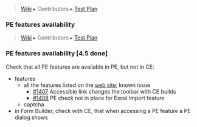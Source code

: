 > [Wiki](Home) ▸ Contributors ▸ [Test Plan](./Contributors-:-Test-Plan)

### PE features availability

> [Wiki](Home) ▸ Contributors ▸ [Test Plan](./Contributors-:-Test-Plan)

### PE features availability [4.5 done]

Check that all PE features are available in PE, but not in CE:

- features
    - all the features listed on the [web site][1]; known issue
        - [#1407][2] Accessible link changes the toolbar with CE builds
        - [#1408][3] PE check not in place for Excel import feature
    - captcha
- in Form Builder, check with CE, that when accessing a PE feature a PE dialog shows

[1]: http://www.orbeon.com/download
[2]: https://github.com/orbeon/orbeon-forms/issues/1407
[3]: https://github.com/orbeon/orbeon-forms/issues/1408